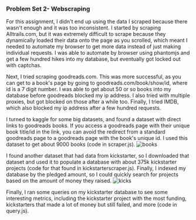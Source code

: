### Problem Set 2- Webscraping
For this assignment, I didn't end up using the data I scraped because there wasn't enough and it was too inconsistent. I started by scraping Alltrails.com, but it was extremely difficult to scrape because they dynamically loaded their data onto the page as you scrolled, which meant I needed to automate my browser to get more data instead of just making individual requests. I was able to automate by browser using phantomjs and get a few hundred hikes into my database, but eventually got locked out with captchas. 

Next, I tried scraping goodreads.com. This was more successful, as you can get to a book's page by going to goodreads.com/book/show/id, where id is a 7 digit number. I was able to get about 50 or so books into my database before goodreads blocked my ip address. I also tried with multiple proxies, but got blocked on those after a while too. Finally, I tried IMDB, which also blocked my ip address after a few hundred requests.

I turned to kaggle for some big datasets, and found a dataset with direct links to goodreads books. If you access a goodreads page with their unique book title/id in the link, you can avoid the redirect from a standard goodreads page to a goodreads page with the book's unique id. I used this dataset to get about 9000 books (code in scraper.js).
![books](["imgs/books.png"])

I found another dataset that had data from kickstarter, so I downloaded that dataset and used it to populate a database with about 375k kickstarter projects (code for that found in kickstarterscraper.js). Finally, I indexed my database by the pledged amount, so I could quickly search for projects based on the amount of money they raised.
![kicks](["imgs/kicks.png"])

Finally, I ran some queries on my kickstarter database to see some interesting metrics, including the kickstarter project with the most funding, kickstarters that made a lot of money but still failed, and more (code in query.js).